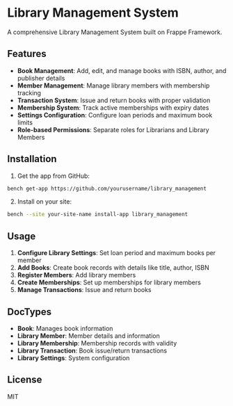 # Library Management System

A comprehensive Library Management System built on Frappe Framework.

## Features

- **Book Management**: Add, edit, and manage books with ISBN, author, and publisher details
- **Member Management**: Manage library members with membership tracking
- **Transaction System**: Issue and return books with proper validation
- **Membership System**: Track active memberships with expiry dates
- **Settings Configuration**: Configure loan periods and maximum book limits
- **Role-based Permissions**: Separate roles for Librarians and Library Members

## Installation

1. Get the app from GitHub:
```bash
bench get-app https://github.com/yourusername/library_management
```

2. Install on your site:
```bash
bench --site your-site-name install-app library_management
```

## Usage

1. **Configure Library Settings**: Set loan period and maximum books per member
2. **Add Books**: Create book records with details like title, author, ISBN
3. **Register Members**: Add library members
4. **Create Memberships**: Set up memberships for library members
5. **Manage Transactions**: Issue and return books

## DocTypes

- **Book**: Manages book information
- **Library Member**: Member details and information  
- **Library Membership**: Membership records with validity
- **Library Transaction**: Book issue/return transactions
- **Library Settings**: System configuration

## License

MIT